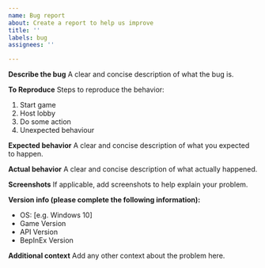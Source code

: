```yaml
---
name: Bug report
about: Create a report to help us improve
title: ''
labels: bug
assignees: ''

---
```


**Describe the bug**
A clear and concise description of what the bug is.

**To Reproduce**
Steps to reproduce the behavior:
1. Start game
2. Host lobby
3. Do some action
4. Unexpected behaviour

**Expected behavior**
A clear and concise description of what you expected to happen.

**Actual behavior**
A clear and concise description of what actually happened.

**Screenshots**
If applicable, add screenshots to help explain your problem.

**Version info (please complete the following information):**
 - OS: [e.g. Windows 10]
 - Game Version
 - API Version
 - BepInEx Version

**Additional context**
Add any other context about the problem here.